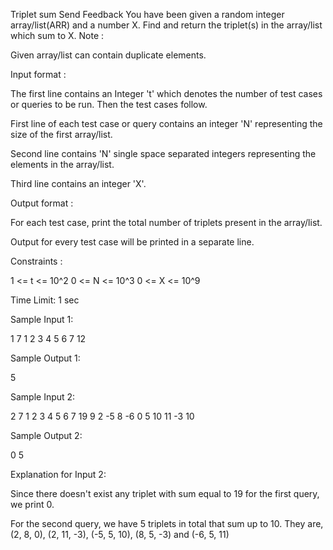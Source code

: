  Triplet sum
Send Feedback
You have been given a random integer array/list(ARR) and a number X. Find and return the triplet(s) in the array/list which sum to X.
Note :

Given array/list can contain duplicate elements.

Input format :

The first line contains an Integer 't' which denotes the number of test cases or queries to be run. Then the test cases follow.

First line of each test case or query contains an integer 'N' representing the size of the first array/list.

Second line contains 'N' single space separated integers representing the elements in the array/list.

Third line contains an integer 'X'.

Output format :

For each test case, print the total number of triplets present in the array/list.

Output for every test case will be printed in a separate line.

Constraints :

1 <= t <= 10^2
0 <= N <= 10^3
0 <= X <= 10^9

Time Limit: 1 sec

Sample Input 1:

1
7
1 2 3 4 5 6 7 
12

Sample Output 1:

5

Sample Input 2:

2
7
1 2 3 4 5 6 7 
19
9
2 -5 8 -6 0 5 10 11 -3
10

Sample Output 2:

0
5


 Explanation for Input 2:

Since there doesn't exist any triplet with sum equal to 19 for the first query, we print 0.

For the second query, we have 5 triplets in total that sum up to 10. They are, (2, 8, 0), (2, 11, -3), (-5, 5, 10), (8, 5, -3) and (-6, 5, 11)

